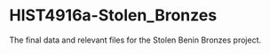 # HIST4916a-Stolen_Bronzes
The final data and relevant files for the Stolen Benin Bronzes project. 
